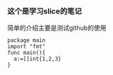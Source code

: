 <h3>这个是学习slice的笔记</h3>
简单的介绍主要是测试github的使用
<code><pre>
package main
import "fmt"
func main(){
  a:=[]int{1,2,3}
}
</pre></code>

